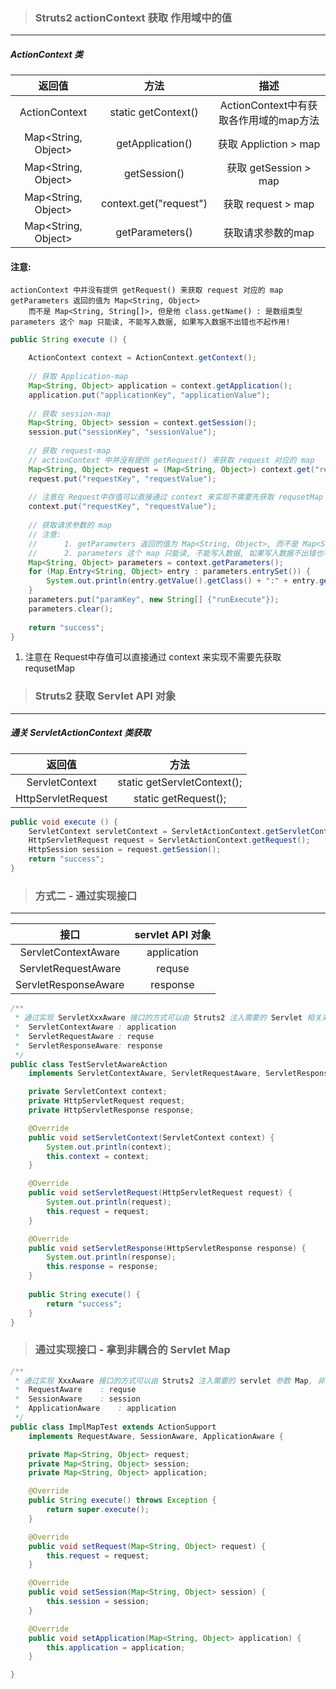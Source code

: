 > ### Struts2 actionContext 获取 作用域中的值

---

##### ActionContext 类

|       返回值        |          方法          |                  描述                  |
| :-----------------: | :--------------------: | :------------------------------------: |
|    ActionContext    |  static getContext()   | ActionContext中有获取各作用域的map方法 |
| Map<String, Object> |    getApplication()    |         获取 Appliction > map          |
| Map<String, Object> |      getSession()      |         获取 getSession > map          |
| Map<String, Object> | context.get("request") |           获取 request > map           |
| Map<String, Object> |    getParameters()     |           获取请求参数的map            |

#### 注意:

    actionContext 中并没有提供 getRequest() 来获取 request 对应的 map
    getParameters 返回的值为 Map<String, Object>
    	而不是 Map<String, String[]>, 但是他 class.getName() : 是数组类型
    parameters 这个 map 只能读, 不能写入数据, 如果写入数据不出错也不起作用!

``` java
public String execute () {

    ActionContext context = ActionContext.getContext();
		
	// 获取 Application-map
	Map<String, Object> application = context.getApplication();
	application.put("applicationKey", "applicationValue");
		
	// 获取 session-map
	Map<String, Object> session = context.getSession();
	session.put("sessionKey", "sessionValue");
		
	// 获取 request-map
	// actionContext 中并没有提供 getRequest() 来获取 request 对应的 map
	Map<String, Object> request = (Map<String, Object>) context.get("request");
	request.put("requestKey", "requestValue");
    
    // 注意在 Request中存值可以直接通过 context 来实现不需要先获取 requsetMap
    context.put("requestKey", "requestValue");
	
	// 获取请求参数的 map
	// 注意:
	// 		1. getParameters 返回的值为 Map<String, Object>, 而不是 Map<String, String[]>
	// 		2. parameters 这个 map 只能读, 不能写入数据, 如果写入数据不出错也不起作用!
	Map<String, Object> parameters = context.getParameters();
	for (Map.Entry<String, Object> entry : parameters.entrySet()) {
		System.out.println(entry.getValue().getClass() + ":" + entry.getKey());
	}
	parameters.put("paramKey", new String[] {"runExecute"});
	parameters.clear();
	
	return "success";
}
```

1. 注意在 Request中存值可以直接通过 context 来实现不需要先获取 requsetMap



> ### Struts2 获取 Servlet API 对象

---

##### 通关 ServletActionContext 类获取

|       返回值       |            方法             |
| :----------------: | :-------------------------: |
|   ServletContext   | static getServletContext(); |
| HttpServletRequest |    static getRequest();     |

```java
public void execute () {
	ServletContext servletContext = ServletActionContext.getServletContext();
	HttpServletRequest request = ServletActionContext.getRequest();
	HttpSession session = request.getSession();
	return "success";
}
```

> ### 方式二 - 通过实现接口

---

|         接口         | servlet API 对象 |
| :------------------: | :--------------: |
| ServletContextAware  |   application    |
| ServletRequestAware  |      requse      |
| ServletResponseAware |     response     |

```java
/**
 * 通过实现 ServletXxxAware 接口的方式可以由 Struts2 注入需要的 Servlet 相关对象
 *	ServletContextAware	: application
 *	ServletRequestAware	: requse
 *	ServletResponseAware: response
 */
public class TestServletAwareAction 
    implements ServletContextAware, ServletRequestAware, ServletResponseAware {

	private ServletContext context;
	private HttpServletRequest request;
	private HttpServletResponse response;

	@Override
	public void setServletContext(ServletContext context) {
		System.out.println(context);
		this.context = context;
	}

	@Override
	public void setServletRequest(HttpServletRequest request) {
		System.out.println(request);
		this.request = request;
	}

	@Override
	public void setServletResponse(HttpServletResponse response) {
		System.out.println(response);
		this.response = response;
	}
	
	public String execute() {
		return "success";
	}
}
```



> ### 通过实现接口 - 拿到非耦合的 Servlet Map 

```java
/**
 * 通过实现 XxxAware 接口的方式可以由 Struts2 注入需要的 servlet 参数 Map, 非耦合的方式
 *	RequestAware	: requse
 *	SessionAware	: session
 *	ApplicationAware	: application
 */
public class ImplMapTest extends ActionSupport 
	implements RequestAware, SessionAware, ApplicationAware {

	private Map<String, Object> request;
	private Map<String, Object> session;
	private Map<String, Object> application;

	@Override
	public String execute() throws Exception {
		return super.execute();
	}

	@Override
	public void setRequest(Map<String, Object> request) {
		this.request = request;
	}

	@Override
	public void setSession(Map<String, Object> session) {
		this.session = session;
	}

	@Override
	public void setApplication(Map<String, Object> application) {
		this.application = application;
	}

}
```

